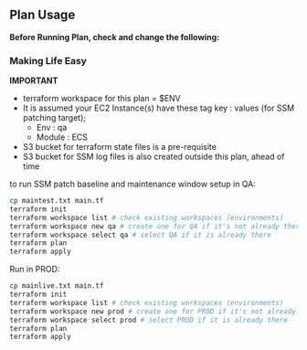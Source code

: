 ## Plan Usage

<b>Before Running Plan, check and change the following:</b>
### Making Life Easy

<b>IMPORTANT</b>
* terraform workspace for this plan = $ENV
* It is assumed your EC2 Instance(s) have these tag key : values (for SSM patching target);
    * Env : qa
    * Module : ECS
* S3 bucket for terraform state files is a pre-requisite
* S3 bucket for SSM log files is also created outside this plan, ahead of time

to run SSM patch baseline and maintenance window setup in QA:
```bash
cp maintest.txt main.tf
terraform init
terraform workspace list # check existing workspaces (environments)
terraform workspace new qa # create one for QA if it's not already there
terraform workspace select qa # select QA if it is already there
terraform plan
terraform apply
```

Run in PROD:
```bash
cp mainlive.txt main.tf
terraform init
terraform workspace list # check existing workspaces (environments)
terraform workspace new prod # create one for PROD if it's not already there
terraform workspace select prod # select PROD if it is already there
terraform plan
terraform apply
```
